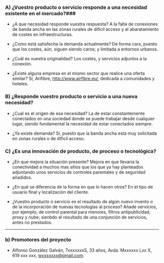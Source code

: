 ### A) ¿Vuestro producto o servicio responde a una necesidad existente en el mercado?###

- ¿A que necesidad responde vuestra respuesta?
A la falta de conexiones de banda ancha en las zonas rurales de dificil acceso y al abaratamiento de costes en infraestructuras.

- ¿Como está satisfecha la demanda actualmente? De forma cara, puesto que los costes, aún, siguen siendo caros; y limitada a entornos urbanos.

- ¿Cuál es vuestra originalidad? Los costes, y servicios adjuntos a la conexión.

- ¿Existe alguna empresa en el mismo sector que realice una oferta similar? Sí, Arifibre, http://www.airfibre.eu/, dedicada a comunidades y hoteles.


### B) ¿Responde vuestro producto o servicio a una nueva necesidad? ###

- ¿Cual es el origen de esa necesidad? La de estar constantemente conectados en una sociedad donde se puede trabajar desde cualquier lugar, siendo fundamental la necesidad de estar conectados siempre.

- ¿Ya existe demanda? Si, puesto que la banda ancha está muy solicitada en zonas rurales o de dificil acceso.


### C) ¿Es una innovación de producto, de proceso o tecnológica?

- ¿En que mejora la situación presente? Mejora en que llevaria la conectividad a muchos mas sitios que los que ya hay planteados adjuntando unos servicios de controles parentales y de seguridad añadidos.

- ¿En qué se diferencia de la forma en que lo hacen otros? En el tipo de usuario final y localización del cliente.

- ¿Vuestro producto o servicio es el resultado de algún nuevo invento o de la incorporación de nuevas tecnologías al proceso? Añade servicios, por ejemplo, de control parental para menores, filtros antipublicidad, proxy y nube; sienbdo el resultado de una conjunción de servicios, antes no prestados.

____

### b) Promotores del proyecto ###

- Alfonso González Galván, 7xxxxxxxS, 33 años, Avda. Mxxxxxx Lxx X, 619 xxx xxx, wxxxxxxx@gmail.com.  

